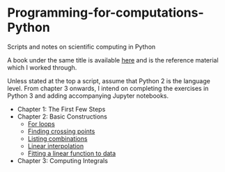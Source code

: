 # Programming-for-computations-Python
Scripts and notes on scientific computing in Python

A book under the same title is available [here](http://hplgit.github.io/prog4comp/doc/pub/p4c-bootstrap-Python.html) and is the reference material which I worked through.

Unless stated at the top a script, assume that Python 2 is the language level. From chapter 3 onwards, I intend on completing the exercises in Python 3 and adding accompanying Jupyter notebooks.

+ Chapter 1: The First Few Steps
+ Chapter 2: Basic Constructions
  - [For loops](/2_Functions/forLoops.ipynb)
  - [Finding crossing points](/2_Functions/FindingCrossingPoints.ipynb)
  - [Listing combinations](/2_Functions/ListingCombinations.ipynb)
  - [Linear interpolation](/2_Functions/LinearInterpolation.ipynb)
  - [Fitting a linear function to data](/2_Functions/ListingCombinations.ipynb)
+ Chapter 3: Computing Integrals
